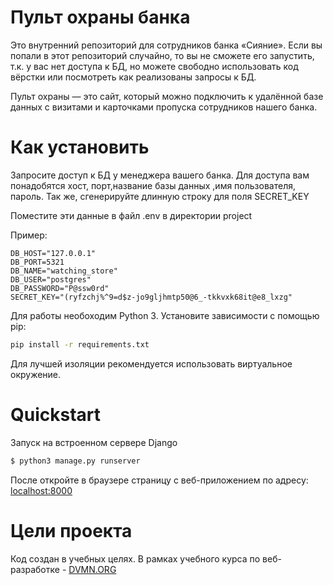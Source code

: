 # Пульт охраны банка

Это внутренний репозиторий для сотрудников банка «Сияние». Если вы попали в этот репозиторий случайно, то вы не сможете его запустить, т.к. у вас нет доступа к БД, но можете свободно использовать код вёрстки или посмотреть как реализованы запросы к БД.

Пульт охраны — это сайт, который можно подключить к удалённой базе данных с визитами и карточками пропуска сотрудников нашего банка.

# Как установить

Запросите доступ к БД у менеджера вашего банка. Для доступа вам понадобятся хост, порт,название базы данных ,имя пользователя, пароль.
Так же, сгенерируйте длинную строку для поля SECRET_KEY

Поместите эти данные в файл .env в директории project

Пример:
```
DB_HOST="127.0.0.1"
DB_PORT=5321
DB_NAME="watching_store"
DB_USER="postgres"
DB_PASSWORD="P@ssw0rd"
SECRET_KEY="(ryfzchj%^9=d$z-jo9gljhmtp50@6_-tkkvxk68it@e8_lxzg"
```

Для работы необоходим Python 3. 
Установите зависимости с помощью pip:
```bash
pip install -r requirements.txt
```
Для лучшей изоляции  рекомендуется использовать виртуальное окружение.

# Quickstart


Запуск на встроенном сервере Django
```bash
$ python3 manage.py runserver
```

После откройте в браузере страницу с веб-приложением по адресу: 
[localhost:8000](http://localhost:8000)



# Цели проекта

Код создан в учебных целях. В рамках учебного курса по веб-разработке - [DVMN.ORG](https://dvmn.org)
